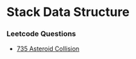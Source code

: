 # Stack Data Structure

### Leetcode Questions  
- [735 Asteroid Collision](https://leetcode.com/problems/asteroid-collision/)
